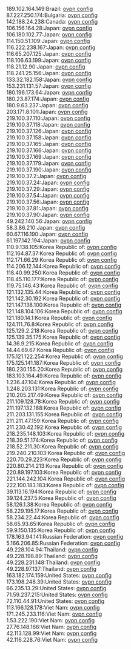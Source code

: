 189.102.164.149:Brazil: [ovpn config](vpn/189_102_164_149.ovpn)  
87.227.250.174:Bulgaria: [ovpn config](vpn/87_227_250_174.ovpn)  
142.188.24.238:Canada: [ovpn config](vpn/142_188_24_238.ovpn)  
106.156.164.28:Japan: [ovpn config](vpn/106_156_164_28.ovpn)  
106.180.102.77:Japan: [ovpn config](vpn/106_180_102_77.ovpn)  
114.150.51.109:Japan: [ovpn config](vpn/114_150_51_109.ovpn)  
116.222.238.167:Japan: [ovpn config](vpn/116_222_238_167.ovpn)  
116.65.207.125:Japan: [ovpn config](vpn/116_65_207_125.ovpn)  
118.106.63.199:Japan: [ovpn config](vpn/118_106_63_199.ovpn)  
118.21.12.90:Japan: [ovpn config](vpn/118_21_12_90.ovpn)  
118.241.25.156:Japan: [ovpn config](vpn/118_241_25_156.ovpn)  
133.32.182.158:Japan: [ovpn config](vpn/133_32_182_158.ovpn)  
153.231.131.57:Japan: [ovpn config](vpn/153_231_131_57.ovpn)  
180.196.173.64:Japan: [ovpn config](vpn/180_196_173_64.ovpn)  
180.23.87.174:Japan: [ovpn config](vpn/180_23_87_174.ovpn)  
180.9.63.237:Japan: [ovpn config](vpn/180_9_63_237.ovpn)  
203.171.8.101:Japan: [ovpn config](vpn/203_171_8_101.ovpn)  
219.100.37.110:Japan: [ovpn config](vpn/219_100_37_110.ovpn)  
219.100.37.118:Japan: [ovpn config](vpn/219_100_37_118.ovpn)  
219.100.37.126:Japan: [ovpn config](vpn/219_100_37_126.ovpn)  
219.100.37.158:Japan: [ovpn config](vpn/219_100_37_158.ovpn)  
219.100.37.165:Japan: [ovpn config](vpn/219_100_37_165.ovpn)  
219.100.37.166:Japan: [ovpn config](vpn/219_100_37_166.ovpn)  
219.100.37.169:Japan: [ovpn config](vpn/219_100_37_169.ovpn)  
219.100.37.179:Japan: [ovpn config](vpn/219_100_37_179.ovpn)  
219.100.37.190:Japan: [ovpn config](vpn/219_100_37_190.ovpn)  
219.100.37.2:Japan: [ovpn config](vpn/219_100_37_2.ovpn)  
219.100.37.24:Japan: [ovpn config](vpn/219_100_37_24.ovpn)  
219.100.37.29:Japan: [ovpn config](vpn/219_100_37_29.ovpn)  
219.100.37.54:Japan: [ovpn config](vpn/219_100_37_54.ovpn)  
219.100.37.56:Japan: [ovpn config](vpn/219_100_37_56.ovpn)  
219.100.37.81:Japan: [ovpn config](vpn/219_100_37_81.ovpn)  
219.100.37.90:Japan: [ovpn config](vpn/219_100_37_90.ovpn)  
49.242.140.56:Japan: [ovpn config](vpn/49_242_140_56.ovpn)  
58.3.86.210:Japan: [ovpn config](vpn/58_3_86_210.ovpn)  
60.67.116.190:Japan: [ovpn config](vpn/60_67_116_190.ovpn)  
61.197.142.194:Japan: [ovpn config](vpn/61_197_142_194.ovpn)  
110.9.138.105:Korea Republic of: [ovpn config](vpn/110_9_138_105.ovpn)  
112.164.87.37:Korea Republic of: [ovpn config](vpn/112_164_87_37.ovpn)  
112.171.66.29:Korea Republic of: [ovpn config](vpn/112_171_66_29.ovpn)  
114.206.12.144:Korea Republic of: [ovpn config](vpn/114_206_12_144.ovpn)  
118.40.99.250:Korea Republic of: [ovpn config](vpn/118_40_99_250.ovpn)  
118.45.110.177:Korea Republic of: [ovpn config](vpn/118_45_110_177.ovpn)  
119.75.146.43:Korea Republic of: [ovpn config](vpn/119_75_146_43.ovpn)  
121.132.135.44:Korea Republic of: [ovpn config](vpn/121_132_135_44.ovpn)  
121.142.30.192:Korea Republic of: [ovpn config](vpn/121_142_30_192.ovpn)  
121.147.138.100:Korea Republic of: [ovpn config](vpn/121_147_138_100.ovpn)  
121.148.104.106:Korea Republic of: [ovpn config](vpn/121_148_104_106.ovpn)  
121.180.14.1:Korea Republic of: [ovpn config](vpn/121_180_14_1.ovpn)  
124.111.76.8:Korea Republic of: [ovpn config](vpn/124_111_76_8.ovpn)  
125.129.2.218:Korea Republic of: [ovpn config](vpn/125_129_2_218.ovpn)  
125.139.35.175:Korea Republic of: [ovpn config](vpn/125_139_35_175.ovpn)  
14.36.9.215:Korea Republic of: [ovpn config](vpn/14_36_9_215.ovpn)  
14.44.69.67:Korea Republic of: [ovpn config](vpn/14_44_69_67.ovpn)  
175.121.122.254:Korea Republic of: [ovpn config](vpn/175_121_122_254.ovpn)  
175.125.141.187:Korea Republic of: [ovpn config](vpn/175_125_141_187.ovpn)  
180.230.155.20:Korea Republic of: [ovpn config](vpn/180_230_155_20.ovpn)  
183.103.164.49:Korea Republic of: [ovpn config](vpn/183_103_164_49.ovpn)  
1.236.47.104:Korea Republic of: [ovpn config](vpn/1_236_47_104.ovpn)  
1.248.203.131:Korea Republic of: [ovpn config](vpn/1_248_203_131.ovpn)  
210.205.217.49:Korea Republic of: [ovpn config](vpn/210_205_217_49.ovpn)  
211.109.128.78:Korea Republic of: [ovpn config](vpn/211_109_128_78.ovpn)  
211.197.132.188:Korea Republic of: [ovpn config](vpn/211_197_132_188.ovpn)  
211.203.131.155:Korea Republic of: [ovpn config](vpn/211_203_131_155.ovpn)  
211.211.47.159:Korea Republic of: [ovpn config](vpn/211_211_47_159.ovpn)  
211.230.42.192:Korea Republic of: [ovpn config](vpn/211_230_42_192.ovpn)  
218.235.148.103:Korea Republic of: [ovpn config](vpn/218_235_148_103.ovpn)  
218.39.51.174:Korea Republic of: [ovpn config](vpn/218_39_51_174.ovpn)  
218.52.211.30:Korea Republic of: [ovpn config](vpn/218_52_211_30.ovpn)  
219.240.210.103:Korea Republic of: [ovpn config](vpn/219_240_210_103.ovpn)  
220.70.29.223:Korea Republic of: [ovpn config](vpn/220_70_29_223.ovpn)  
220.80.214.213:Korea Republic of: [ovpn config](vpn/220_80_214_213.ovpn)  
220.89.197.103:Korea Republic of: [ovpn config](vpn/220_89_197_103.ovpn)  
221.144.242.104:Korea Republic of: [ovpn config](vpn/221_144_242_104.ovpn)  
222.100.183.183:Korea Republic of: [ovpn config](vpn/222_100_183_183.ovpn)  
39.113.16.194:Korea Republic of: [ovpn config](vpn/39_113_16_194.ovpn)  
39.124.237.5:Korea Republic of: [ovpn config](vpn/39_124_237_5.ovpn)  
58.126.1.38:Korea Republic of: [ovpn config](vpn/58_126_1_38.ovpn)  
58.229.195.17:Korea Republic of: [ovpn config](vpn/58_229_195_17.ovpn)  
58.234.22.44:Korea Republic of: [ovpn config](vpn/58_234_22_44.ovpn)  
58.65.93.65:Korea Republic of: [ovpn config](vpn/58_65_93_65.ovpn)  
59.9.150.135:Korea Republic of: [ovpn config](vpn/59_9_150_135.ovpn)  
178.163.94.141:Russian Federation: [ovpn config](vpn/178_163_94_141.ovpn)  
5.166.206.85:Russian Federation: [ovpn config](vpn/5_166_206_85.ovpn)  
49.228.104.94:Thailand: [ovpn config](vpn/49_228_104_94.ovpn)  
49.228.198.89:Thailand: [ovpn config](vpn/49_228_198_89.ovpn)  
49.228.231.148:Thailand: [ovpn config](vpn/49_228_231_148.ovpn)  
49.228.97.137:Thailand: [ovpn config](vpn/49_228_97_137.ovpn)  
163.182.174.159:United States: [ovpn config](vpn/163_182_174_159.ovpn)  
173.198.248.39:United States: [ovpn config](vpn/173_198_248_39.ovpn)  
66.235.13.29:United States: [ovpn config](vpn/66_235_13_29.ovpn)  
71.59.237.215:United States: [ovpn config](vpn/71_59_237_215.ovpn)  
72.110.44.91:United States: [ovpn config](vpn/72_110_44_91.ovpn)  
113.166.128.178:Viet Nam: [ovpn config](vpn/113_166_128_178.ovpn)  
171.245.233.116:Viet Nam: [ovpn config](vpn/171_245_233_116.ovpn)  
1.53.222.190:Viet Nam: [ovpn config](vpn/1_53_222_190.ovpn)  
27.76.148.166:Viet Nam: [ovpn config](vpn/27_76_148_166.ovpn)  
42.113.128.99:Viet Nam: [ovpn config](vpn/42_113_128_99.ovpn)  
42.116.228.76:Viet Nam: [ovpn config](vpn/42_116_228_76.ovpn)  
